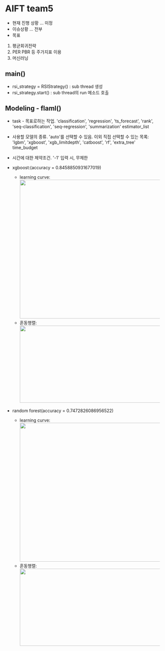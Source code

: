 # AIFT team5 

* 현재 진행 상황 … 미정
* 이슈상황 … 전부
* 목표
 1. 평균회귀전략
 2. PER PBR 등 주가지표 이용
 3. 머신러닝
 
 ## main()
 - rsi_strategy = RSIStrategy() : sub thread 생성 
 - rsi_strategy.start()         : sub thread의 run 메소드 호출

## Modeling - flaml()
 - task - 목표로하는 작업. 'classification', 'regression', 'ts_forecast', 'rank', 'seq-classification', 'seq-regression', 'summarization'
estimator_list 
 - 사용할 모델의 종류. 'auto'를 선택할 수 있음. 이외 직접 선택할 수 있는 목록: 'lgbm', 'xgboost', 'xgb_limitdepth', 'catboost', 'rf', 'extra_tree'
time_budget 
 - 시간에 대한 제약조건. '-1' 입력 시, 무제한

 - xgboost:(accuracy = 0.8458850931677019)
   - learning curve: 
      <img src="https://user-images.githubusercontent.com/90076289/206838013-c392d429-67a9-4c8f-a0d3-378f60126232.png" width="600" height="450"/>
   - 혼동행렬:
      <img src="https://user-images.githubusercontent.com/90076289/206838046-141eb9ae-06b2-4450-a4ae-28218c97ad99.png" width="500" height="250"/>
     
 - random forest(accuracy = 0.7472826086956522)
   - learning curve: 
       <img src="https://user-images.githubusercontent.com/90076289/206837904-d4079625-e095-4947-b630-da95b9d7354d.png" width="600" height="450"/>
   - 혼동행렬:
       <img src="https://user-images.githubusercontent.com/90076289/206837908-2c28151e-102f-4465-bbac-190e1dc6cb2a.png" width="500" height="250"/>
       

